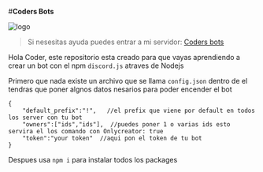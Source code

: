 
#**Coders Bots**

![logo](https://i.ibb.co/cr8KJTz/banner-twitch.png)

> Si nesesitas ayuda puedes entrar a mi servidor: [Coders bots](https://discord.gg/KrzQR5Ak66)


Hola Coder, este repositorio esta creado para que vayas aprendiendo a crear un bot con el npm `discord.js` atraves de Nodejs 

Primero que nada existe un archivo que se llama `config.json` dentro de el tendras que poner algnos datos nesarios para poder encender el bot

```hjson
{
    "default_prefix":"!",   //el prefix que viene por default en todos los server con tu bot
    "owners":["ids","ids"],  //puedes poner 1 o varias ids esto servira el los comando con Onlycreator: true
    "token":"your token"  //aqui pon el token de tu bot
}
```

Despues usa `npm i` para instalar todos los packages
